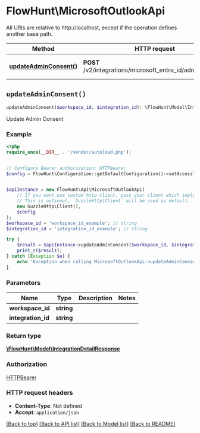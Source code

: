 # FlowHunt\MicrosoftOutlookApi

All URIs are relative to http://localhost, except if the operation defines another base path.

| Method | HTTP request | Description |
| ------------- | ------------- | ------------- |
| [**updateAdminConsent()**](MicrosoftOutlookApi.md#updateAdminConsent) | **POST** /v2/integrations/microsoft_entra_id/admin_consent | Update Admin Consent |


## `updateAdminConsent()`

```php
updateAdminConsent($workspace_id, $integration_id): \FlowHunt\Model\IntegrationDetailResponse
```

Update Admin Consent

### Example

```php
<?php
require_once(__DIR__ . '/vendor/autoload.php');


// Configure Bearer authorization: HTTPBearer
$config = FlowHunt\Configuration::getDefaultConfiguration()->setAccessToken('YOUR_ACCESS_TOKEN');


$apiInstance = new FlowHunt\Api\MicrosoftOutlookApi(
    // If you want use custom http client, pass your client which implements `GuzzleHttp\ClientInterface`.
    // This is optional, `GuzzleHttp\Client` will be used as default.
    new GuzzleHttp\Client(),
    $config
);
$workspace_id = 'workspace_id_example'; // string
$integration_id = 'integration_id_example'; // string

try {
    $result = $apiInstance->updateAdminConsent($workspace_id, $integration_id);
    print_r($result);
} catch (Exception $e) {
    echo 'Exception when calling MicrosoftOutlookApi->updateAdminConsent: ', $e->getMessage(), PHP_EOL;
}
```

### Parameters

| Name | Type | Description  | Notes |
| ------------- | ------------- | ------------- | ------------- |
| **workspace_id** | **string**|  | |
| **integration_id** | **string**|  | |

### Return type

[**\FlowHunt\Model\IntegrationDetailResponse**](../Model/IntegrationDetailResponse.md)

### Authorization

[HTTPBearer](../../README.md#HTTPBearer)

### HTTP request headers

- **Content-Type**: Not defined
- **Accept**: `application/json`

[[Back to top]](#) [[Back to API list]](../../README.md#endpoints)
[[Back to Model list]](../../README.md#models)
[[Back to README]](../../README.md)
